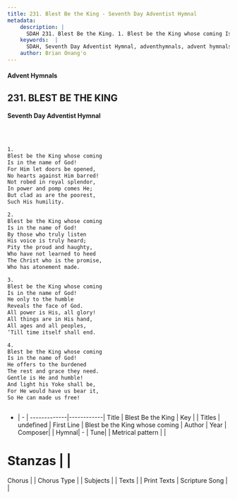 ```yaml
---
title: 231. Blest Be the King - Seventh Day Adventist Hymnal
metadata:
    description: |
      SDAH 231. Blest Be the King. 1. Blest be the King whose coming Is in the name of God! For Him let doors be opened, No hearts against Him barred! Not robed in royal splendor, In power and pomp comes He; But clad as are the poorest, Such His humility.
    keywords:  |
      SDAH, Seventh Day Adventist Hymnal, adventhymnals, advent hymnals, Blest Be the King, Blest be the King whose coming 
    author: Brian Onang'o
---
```


#### Advent Hymnals
## 231. BLEST BE THE KING
#### Seventh Day Adventist Hymnal

```txt



1.
Blest be the King whose coming
Is in the name of God!
For Him let doors be opened,
No hearts against Him barred!
Not robed in royal splendor,
In power and pomp comes He;
But clad as are the poorest,
Such His humility.

2.
Blest be the King whose coming
Is in the name of God!
By those who truly listen
His voice is truly heard;
Pity the proud and haughty,
Who have not learned to heed
The Christ who is the promise,
Who has atonement made.

3.
Blest be the King whose coming
Is in the name of God!
He only to the humble
Reveals the face of God.
All power is His, all glory!
All things are in His hand,
All ages and all peoples,
‘Till time itself shall end.

4.
Blest be the King whose coming
Is in the name of God!
He offers to the burdened
The rest and grace they need.
Gentle is He and humble!
And light his Yoke shall be,
For He would have us bear it,
So He can made us free!



```

- |   -  |
-------------|------------|
Title | Blest Be the King |
Key |  |
Titles | undefined |
First Line | Blest be the King whose coming |
Author | 
Year | 
Composer|  |
Hymnal|  - |
Tune|  |
Metrical pattern | |
# Stanzas |  |
Chorus |  |
Chorus Type |  |
Subjects |  |
Texts |  |
Print Texts | 
Scripture Song |  |
  
